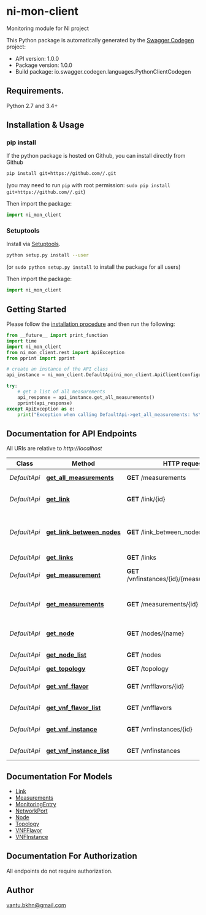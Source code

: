 # ni-mon-client
Monitoring module for NI project

This Python package is automatically generated by the [Swagger Codegen](https://github.com/swagger-api/swagger-codegen) project:

- API version: 1.0.0
- Package version: 1.0.0
- Build package: io.swagger.codegen.languages.PythonClientCodegen

## Requirements.

Python 2.7 and 3.4+

## Installation & Usage
### pip install

If the python package is hosted on Github, you can install directly from Github

```sh
pip install git+https://github.com//.git
```
(you may need to run `pip` with root permission: `sudo pip install git+https://github.com//.git`)

Then import the package:
```python
import ni_mon_client 
```

### Setuptools

Install via [Setuptools](http://pypi.python.org/pypi/setuptools).

```sh
python setup.py install --user
```
(or `sudo python setup.py install` to install the package for all users)

Then import the package:
```python
import ni_mon_client
```

## Getting Started

Please follow the [installation procedure](#installation--usage) and then run the following:

```python
from __future__ import print_function
import time
import ni_mon_client
from ni_mon_client.rest import ApiException
from pprint import pprint

# create an instance of the API class
api_instance = ni_mon_client.DefaultApi(ni_mon_client.ApiClient(configuration))

try:
    # get a list of all measurements
    api_response = api_instance.get_all_measurements()
    pprint(api_response)
except ApiException as e:
    print("Exception when calling DefaultApi->get_all_measurements: %s\n" % e)

```

## Documentation for API Endpoints

All URIs are relative to *http://localhost*

Class | Method | HTTP request | Description
------------ | ------------- | ------------- | -------------
*DefaultApi* | [**get_all_measurements**](docs/DefaultApi.md#get_all_measurements) | **GET** /measurements | get a list of all measurements
*DefaultApi* | [**get_link**](docs/DefaultApi.md#get_link) | **GET** /link/{id} | get detailed information of a link
*DefaultApi* | [**get_link_between_nodes**](docs/DefaultApi.md#get_link_between_nodes) | **GET** /link_between_nodes | get detailed information of a link between two specific nodes
*DefaultApi* | [**get_links**](docs/DefaultApi.md#get_links) | **GET** /links | get list of link
*DefaultApi* | [**get_measurement**](docs/DefaultApi.md#get_measurement) | **GET** /vnfinstances/{id}/{measurement_type} | get measurement value
*DefaultApi* | [**get_measurements**](docs/DefaultApi.md#get_measurements) | **GET** /measurements/{id} | get a list of measurements of a vnf instance
*DefaultApi* | [**get_node**](docs/DefaultApi.md#get_node) | **GET** /nodes/{name} | get detailed information of a node
*DefaultApi* | [**get_node_list**](docs/DefaultApi.md#get_node_list) | **GET** /nodes | get a list of nodes
*DefaultApi* | [**get_topology**](docs/DefaultApi.md#get_topology) | **GET** /topology | get topology
*DefaultApi* | [**get_vnf_flavor**](docs/DefaultApi.md#get_vnf_flavor) | **GET** /vnfflavors/{id} | get detailed information of a vnfflavor
*DefaultApi* | [**get_vnf_flavor_list**](docs/DefaultApi.md#get_vnf_flavor_list) | **GET** /vnfflavors | get a list of vnfflavors
*DefaultApi* | [**get_vnf_instance**](docs/DefaultApi.md#get_vnf_instance) | **GET** /vnfinstances/{id} | get detailed information of a vnf instance
*DefaultApi* | [**get_vnf_instance_list**](docs/DefaultApi.md#get_vnf_instance_list) | **GET** /vnfinstances | get a list of vnf instances


## Documentation For Models

 - [Link](docs/Link.md)
 - [Measurements](docs/Measurements.md)
 - [MonitoringEntry](docs/MonitoringEntry.md)
 - [NetworkPort](docs/NetworkPort.md)
 - [Node](docs/Node.md)
 - [Topology](docs/Topology.md)
 - [VNFFlavor](docs/VNFFlavor.md)
 - [VNFInstance](docs/VNFInstance.md)


## Documentation For Authorization

 All endpoints do not require authorization.


## Author

vantu.bkhn@gmail.com

